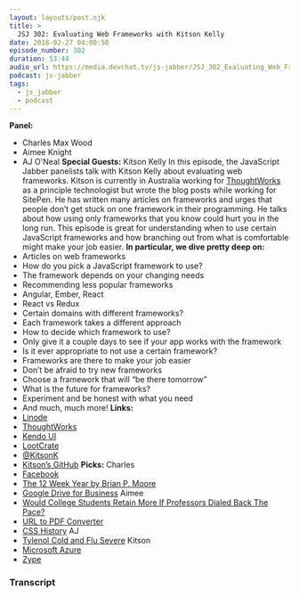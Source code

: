 ```yaml
---
layout: layouts/post.njk
title: >
  JSJ 302: Evaluating Web Frameworks with Kitson Kelly
date: 2018-02-27 04:00:58
episode_number: 302
duration: 53:44
audio_url: https://media.devchat.tv/js-jabber/JSJ_302_Evaluating_Web_Frameworks_with_Kitson_Kelly.mp3
podcast: js-jabber
tags:
  - js_jabber
  - podcast
---
```


**Panel:&nbsp;**

- Charles Max Wood
- Aimee Knight
- AJ O'Neal
  **Special Guests:** Kitson Kelly In this episode, the JavaScript Jabber panelists talk with Kitson Kelly about evaluating web frameworks. Kitson is currently in Australia working for [ThoughtWorks](https://www.thoughtworks.com/) as a principle technologist but wrote the blog posts while working for SitePen. He has written many articles on frameworks and urges that people don’t get stuck on one framework in their programming. He talks about how using only frameworks that you know could hurt you in the long run. This episode is great for understanding when to use certain JavaScript frameworks and how branching out from what is comfortable might make your job easier. **In particular, we dive pretty deep on:**
- Articles on web frameworks
- How do you pick a JavaScript framework to use?
- The framework depends on your changing needs
- Recommending less popular frameworks
- Angular, Ember, React
- React vs Redux
- Certain domains with different frameworks?
- Each framework takes a different approach
- How to decide which framework to use?
- Only give it a couple days to see if your app works with the framework
- Is it ever appropriate to not use a certain framework?
- Frameworks are there to make your job easier
- Don’t be afraid to try new frameworks
- Choose a framework that will “be there tomorrow”
- What is the future for frameworks?
- Experiment and be honest with what you need
- And much, much more!
  **Links:**
- [Linode](https://promo.linode.com/javascriptjabber/)
- [ThoughtWorks](https://www.thoughtworks.com/)
- [Kendo UI](https://www.telerik.com/kendo-ui)
- [LootCrate](https://www.lootcrate.com/)
- [@KitsonK](https://twitter.com/kitsonk?lang=en)
- [Kitson’s GitHub](https://github.com/kitsonk)
  **Picks:** Charles
- [Facebook](https://www.facebook.com/)
- [The 12 Week Year by Brian P. Moore](https://www.amazon.com/12-Week-Year-Others-Months/dp/1118509234)
- [Google Drive for Business](https://gsuite.google.com/products/drive/)
  Aimee
- [Would College Students Retain More If Professors Dialed Back The Pace?](https://www.npr.org/sections/13.7/2018/02/01/581864513/would-college-students-retain-more-if-professors-dialed-back-the-pace)
- [URL to PDF Converter](https://www.web2pdfconvert.com/)
- [CSS History](https://css-tricks.com/look-back-history-css/)
  AJ
- [Tylenol Cold and Flu Severe](https://www.tylenol.com/products/tylenol-cold-flu-severe-warming-honey-lemon-liquid)
  Kitson
- [Microsoft Azure](https://azure.microsoft.com/en-us/?v=18.07a)
- [Zype](http://www.zype.com/)

### Transcript

